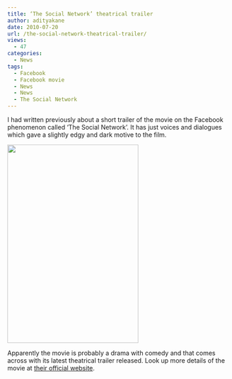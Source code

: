 ```yaml
---
title: ‘The Social Network’ theatrical trailer
author: adityakane
date: 2010-07-20
url: /the-social-network-theatrical-trailer/
views:
  - 47
categories:
  - News
tags:
  - Facebook
  - Facebook movie
  - News
  - News
  - The Social Network
---
```

I had written previously about a short trailer of the movie on the Facebook phenomenon called &#8216;The Social Network&#8217;. It has just voices and dialogues which gave a slightly edgy and dark motive to the film.

<a href="http://fbknol.com/movie-based-on-facebook-called-social-network-releases-trailer/the_social_network/" onclick="_gaq.push(['_trackEvent', 'outbound-article', 'http://fbknol.com/movie-based-on-facebook-called-social-network-releases-trailer/the_social_network/', '']);" rel="attachment wp-att-1920"><img class="aligncenter size-full  wp-image-53062" src="http://cdn.devilsworkshop.org/files/2010/06/the_social_network.png" alt="" width="296" height="448" /></a>

Apparently the movie is probably a drama with comedy and that comes across with its latest theatrical trailer released. Look up more details of the movie at <a href="http://www.thesocialnetwork-movie.com/" onclick="_gaq.push(['_trackEvent', 'outbound-article', 'http://www.thesocialnetwork-movie.com/', 'their official website']);" >their official website</a>.
